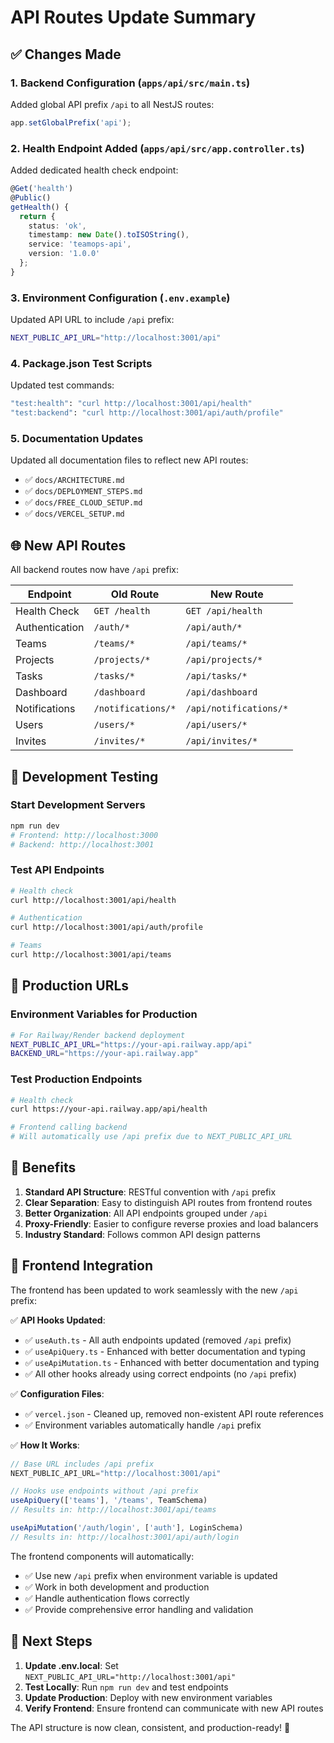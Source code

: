 # API Routes Update Summary

## ✅ **Changes Made**

### **1. Backend Configuration (`apps/api/src/main.ts`)**
Added global API prefix `/api` to all NestJS routes:
```typescript
app.setGlobalPrefix('api');
```

### **2. Health Endpoint Added (`apps/api/src/app.controller.ts`)**
Added dedicated health check endpoint:
```typescript
@Get('health')
@Public()
getHealth() {
  return {
    status: 'ok',
    timestamp: new Date().toISOString(),
    service: 'teamops-api',
    version: '1.0.0'
  };
}
```

### **3. Environment Configuration (`.env.example`)**
Updated API URL to include `/api` prefix:
```bash
NEXT_PUBLIC_API_URL="http://localhost:3001/api"
```

### **4. Package.json Test Scripts**
Updated test commands:
```bash
"test:health": "curl http://localhost:3001/api/health"
"test:backend": "curl http://localhost:3001/api/auth/profile"
```

### **5. Documentation Updates**
Updated all documentation files to reflect new API routes:
- ✅ `docs/ARCHITECTURE.md`
- ✅ `docs/DEPLOYMENT_STEPS.md`
- ✅ `docs/FREE_CLOUD_SETUP.md`
- ✅ `docs/VERCEL_SETUP.md`

## 🌐 **New API Routes**

All backend routes now have `/api` prefix:

| Endpoint | Old Route | New Route |
|----------|-----------|-----------|
| Health Check | `GET /health` | `GET /api/health` |
| Authentication | `/auth/*` | `/api/auth/*` |
| Teams | `/teams/*` | `/api/teams/*` |
| Projects | `/projects/*` | `/api/projects/*` |
| Tasks | `/tasks/*` | `/api/tasks/*` |
| Dashboard | `/dashboard` | `/api/dashboard` |
| Notifications | `/notifications/*` | `/api/notifications/*` |
| Users | `/users/*` | `/api/users/*` |
| Invites | `/invites/*` | `/api/invites/*` |

## 🔧 **Development Testing**

### **Start Development Servers**
```bash
npm run dev
# Frontend: http://localhost:3000
# Backend: http://localhost:3001
```

### **Test API Endpoints**
```bash
# Health check
curl http://localhost:3001/api/health

# Authentication
curl http://localhost:3001/api/auth/profile

# Teams
curl http://localhost:3001/api/teams
```

## 🚀 **Production URLs**

### **Environment Variables for Production**
```bash
# For Railway/Render backend deployment
NEXT_PUBLIC_API_URL="https://your-api.railway.app/api"
BACKEND_URL="https://your-api.railway.app"
```

### **Test Production Endpoints**
```bash
# Health check
curl https://your-api.railway.app/api/health

# Frontend calling backend
# Will automatically use /api prefix due to NEXT_PUBLIC_API_URL
```

## 🎯 **Benefits**

1. **Standard API Structure**: RESTful convention with `/api` prefix
2. **Clear Separation**: Easy to distinguish API routes from frontend routes
3. **Better Organization**: All API endpoints grouped under `/api`
4. **Proxy-Friendly**: Easier to configure reverse proxies and load balancers
5. **Industry Standard**: Follows common API design patterns

## 🔄 **Frontend Integration**

The frontend has been updated to work seamlessly with the new `/api` prefix:

✅ **API Hooks Updated**:
- ✅ `useAuth.ts` - All auth endpoints updated (removed `/api` prefix)
- ✅ `useApiQuery.ts` - Enhanced with better documentation and typing
- ✅ `useApiMutation.ts` - Enhanced with better documentation and typing
- ✅ All other hooks already using correct endpoints (no `/api` prefix)

✅ **Configuration Files**:
- ✅ `vercel.json` - Cleaned up, removed non-existent API route references
- ✅ Environment variables automatically handle `/api` prefix

✅ **How It Works**:
```typescript
// Base URL includes /api prefix
NEXT_PUBLIC_API_URL="http://localhost:3001/api"

// Hooks use endpoints without /api prefix
useApiQuery(['teams'], '/teams', TeamSchema)
// Results in: http://localhost:3001/api/teams

useApiMutation('/auth/login', ['auth'], LoginSchema)
// Results in: http://localhost:3001/api/auth/login
```

The frontend components will automatically:
- ✅ Use new `/api` prefix when environment variable is updated
- ✅ Work in both development and production
- ✅ Handle authentication flows correctly
- ✅ Provide comprehensive error handling and validation

## 📝 **Next Steps**

1. **Update .env.local**: Set `NEXT_PUBLIC_API_URL="http://localhost:3001/api"`
2. **Test Locally**: Run `npm run dev` and test endpoints
3. **Update Production**: Deploy with new environment variables
4. **Verify Frontend**: Ensure frontend can communicate with new API routes

The API structure is now clean, consistent, and production-ready! 🎉